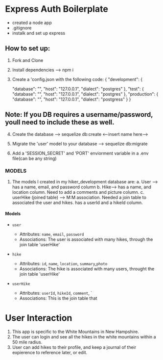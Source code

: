 # Express Auth Boilerplate


* created a node app
* .gitignore
* instalk and set up express


## How to set up:
1. Fork and Clone
2. Install dependencies --> npm i 
3. Create a 'config.json with the following code:
{
  "development": {
    
    "database": "<insert db name here>",
    "host": "127.0.0.1",
    "dialect": "postgres"
  },
  "test": {
    "database": "<insert db name here>",
    "host": "127.0.0.1",
    "dialect": "postgres"
  },
  "production": {
    "database": "<insert db name here>",
    "host": "127.0.0.1",
    "dialect": "postgress"
  }
}
## Note: If you DB requires a username/password, youll need to include these as well. 

4. Create the database --> sequelize db:create <--insert name here-->

5. Migrate the 'user' model to your database --> sequelize db:migrate

6. Add a 'SESSION_SECRET' and 'PORT' enviorment variable in a .env file(can be any string)

### MODELS

1. The models I created in my hiker_development database are:
  a. User --> has a name, email, and password column
  b. Hike--> has a name, and location column. Need to add a comments and picture column. 
  c. userHike (joined table) --> M:M association. Needed a join table to associated the user and hikes. has a userId and a hikeId column. 
  #### Models
  
  * `user`
    * Attributes: `name`, `email`, `password`
    * Associations:  The user is associated with many hikes, through the join table 'userHike'
    
  * `hike`
    * Attributes: `id`, `name`, `location`, `summary`,`photo`
    * Associations: The hike is associated with many users, throught the join table 
    'userHike'
   
  * `userHike`
    * Attributes: `userId`, `hikeId`, `comment`, `
    * Associations: This is the join table that 


# User Interaction

1. This app is specific to the White Mountains in New Hampshire.
2. The user can login and see all the hikes in the white mountains within a 50 mile radius. 
3. User can add hikes to their profile, and keep a journal of their expierence to reference later, or edit. 

